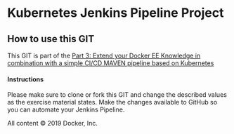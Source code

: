 # Kubernetes Jenkins Pipeline Project

## How to use this GIT

This GIT is part of the [Part 3: Extend your Docker EE Knowledge in combination with a simple CI/CD MAVEN pipeline based on Kubernetes](https://github.com/stefantrimborn/workshop-pe/blob/master/exercises/part03-kubernetes-Jenkins.md)

#### Instructions

Please make sure to clone or fork this GIT and change the described values as the exercise material states. Make the changes available to GitHub so you can automate your Jenkins Pipeline.

All content &copy; 2019 Docker, Inc.
